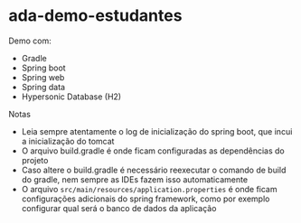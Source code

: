 # ada-demo-estudantes

Demo com:
- Gradle
- Spring boot
- Spring web
- Spring data
- Hypersonic Database (H2)



Notas
- Leia sempre atentamente o log de inicialização do spring boot, que incui a inicialização do tomcat
- O arquivo build.gradle é onde ficam configuradas as dependências do projeto
- Caso altere o build.gradle é necessário reexecutar o comando de build do gradle, nem sempre as IDEs fazem isso automaticamente
- O arquivo `src/main/resources/application.properties` é onde ficam configurações adicionais do spring framework, como por exemplo configurar qual será o banco de dados da aplicação
